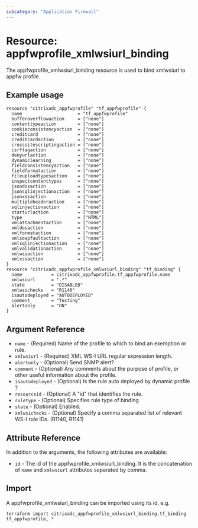 ```yaml
---
subcategory: "Application Firewall"
---
```


# Resource: appfwprofile_xmlwsiurl_binding

The appfwprofile_xmlwsiurl_binding resource is used to bind xmlwsiurl to appfw profile.


## Example usage

```hcl
resource "citrixadc_appfwprofile" "tf_appfwprofile" {
  name                     = "tf_appfwprofile"
  bufferoverflowaction     = ["none"]
  contenttypeaction        = ["none"]
  cookieconsistencyaction  = ["none"]
  creditcard               = ["none"]
  creditcardaction         = ["none"]
  crosssitescriptingaction = ["none"]
  csrftagaction            = ["none"]
  denyurlaction            = ["none"]
  dynamiclearning          = ["none"]
  fieldconsistencyaction   = ["none"]
  fieldformataction        = ["none"]
  fileuploadtypesaction    = ["none"]
  inspectcontenttypes      = ["none"]
  jsondosaction            = ["none"]
  jsonsqlinjectionaction   = ["none"]
  jsonxssaction            = ["none"]
  multipleheaderaction     = ["none"]
  sqlinjectionaction       = ["none"]
  starturlaction           = ["none"]
  type                     = ["HTML"]
  xmlattachmentaction      = ["none"]
  xmldosaction             = ["none"]
  xmlformataction          = ["none"]
  xmlsoapfaultaction       = ["none"]
  xmlsqlinjectionaction    = ["none"]
  xmlvalidationaction      = ["none"]
  xmlwsiaction             = ["none"]
  xmlxssaction             = ["none"]
}
resource "citrixadc_appfwprofile_xmlwsiurl_binding" "tf_binding" {
  name           = citrixadc_appfwprofile.tf_appfwprofile.name
  xmlwsiurl      = ".*"
  state          = "DISABLED"
  xmlwsichecks   = "R1140"
  isautodeployed = "AUTODEPLOYED"
  comment        = "Testing"
  alertonly      = "ON"
}
```


## Argument Reference

* `name` - (Required) Name of the profile to which to bind an exemption or rule.
* `xmlwsiurl` - (Required) XML WS-I URL regular expression length.
* `alertonly` - (Optional) Send SNMP alert?
* `comment` - (Optional) Any comments about the purpose of profile, or other useful information about the profile.
* `isautodeployed` - (Optional) Is the rule auto deployed by dynamic profile ?
* `resourceid` - (Optional) A "id" that identifies the rule.
* `ruletype` - (Optional) Specifies rule type of binding
* `state` - (Optional) Enabled.
* `xmlwsichecks` - (Optional) Specify a comma separated list of relevant WS-I rule IDs. (R1140, R1141)


## Attribute Reference

In addition to the arguments, the following attributes are available:

* `id` - The id of the appfwprofile_xmlwsiurl_binding. It is the concatenation of `name` and `xmlwsiurl` attributes separated by comma.


## Import

A appfwprofile_xmlwsiurl_binding can be imported using its id, e.g.

```shell
terraform import citrixadc_appfwprofile_xmlwsiurl_binding.tf_binding tf_appfwprofile,.*
```
